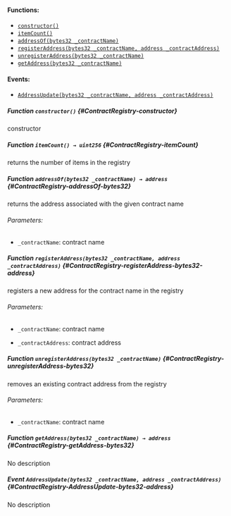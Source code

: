 

#### Functions:
- [`constructor()`](#ContractRegistry-constructor)
- [`itemCount()`](#ContractRegistry-itemCount)
- [`addressOf(bytes32 _contractName)`](#ContractRegistry-addressOf-bytes32)
- [`registerAddress(bytes32 _contractName, address _contractAddress)`](#ContractRegistry-registerAddress-bytes32-address)
- [`unregisterAddress(bytes32 _contractName)`](#ContractRegistry-unregisterAddress-bytes32)
- [`getAddress(bytes32 _contractName)`](#ContractRegistry-getAddress-bytes32)

#### Events:
- [`AddressUpdate(bytes32 _contractName, address _contractAddress)`](#ContractRegistry-AddressUpdate-bytes32-address)

##### Function `constructor()` {#ContractRegistry-constructor}
constructor
##### Function `itemCount() → uint256` {#ContractRegistry-itemCount}
returns the number of items in the registry

##### Function `addressOf(bytes32 _contractName) → address` {#ContractRegistry-addressOf-bytes32}
returns the address associated with the given contract name

###### Parameters:
- `_contractName`:    contract name

##### Function `registerAddress(bytes32 _contractName, address _contractAddress)` {#ContractRegistry-registerAddress-bytes32-address}
registers a new address for the contract name in the registry

###### Parameters:
- `_contractName`:     contract name

- `_contractAddress`:  contract address
##### Function `unregisterAddress(bytes32 _contractName)` {#ContractRegistry-unregisterAddress-bytes32}
removes an existing contract address from the registry

###### Parameters:
- `_contractName`: contract name
##### Function `getAddress(bytes32 _contractName) → address` {#ContractRegistry-getAddress-bytes32}
No description

##### Event `AddressUpdate(bytes32 _contractName, address _contractAddress)` {#ContractRegistry-AddressUpdate-bytes32-address}
No description
